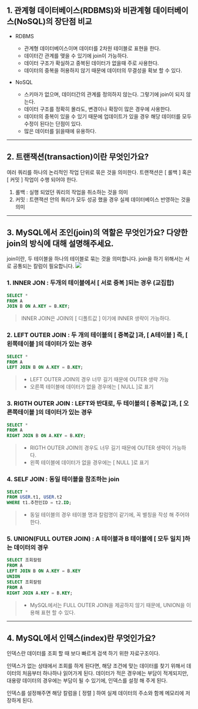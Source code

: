## 1. 관계형 데이터베이스(RDBMS)와 비관계형 데이터베이스(NoSQL)의 장단점 비교
- RDBMS 
    - 관계형 데이터베이스이며 데이터를 2차원 테이블로 표현을 한다. 
    - 데이터간 관계를 맺을 수 있기에 join이 가능하다.
    - 데이터 구조가 확실하고 중복된 데이터가 없을때 주로 사용한다.
    - 데이터의 중복을 허용하지 않기 때문에 데이터의 무결성을 확보 할 수 있다.
        
- NoSQL 
    - 스키마가 없으며, 데이터간의 관계를 정의하지 않는다. 그렇기에 join이 되지 않는다.
    - 데이터 구조를 정확히 몰라도, 변경이나 확장이 많은 경우에 사용한다.
    - 데이터의 중복이 있을 수 있기 때문에 업데이트가 있을 경우 해당 데이터를 모두 수정이 된다는 단점이 있다.
    - 많은 데이터를 읽을때에 유용하다.
---
## 2. 트랜잭션(transaction)이란 무엇인가요?
여러 쿼리를 하나의 논리적인 작업 단위로 묶은 것을 의미한다.
트랜잭션은 [ 롤백 ] 혹은 [ 커밋 ] 작업이 수행 되어야 한다.

1. 롤백 : 실행 되었던 쿼리의 작업을 취소하는 것을 의미
2. 커밋 : 트랜잭션 안의 쿼리가 모두 성공 했을 경우 실제 데이터베이스 반영하는 것을 의미
---
## 3. MySQL에서 조인(join)의 역할은 무엇인가요? 다양한 join의 방식에 대해 설명해주세요.
join이란, 두 테이블을 하나의 테이블로 묶는 것을 의미합니다. join을 하기 위해서는 서로 공통되는 칼럼이 필요합니다.
![](https://t1.daumcdn.net/cfile/tistory/99473C435C0D1ECD07)
### 1. INNER JON : 두개의 테이블에서 [ 서로 중복 ]되는 경우 (교집합)
```sql
SELECT *
FROM A
JOIN B ON A.KEY = B.KEY;
```
> INNER JOIN은 JOIN의 [ 디폴트값 ] 이기에 INNER 생략이 가능하다.

### 2. LEFT OUTER JOIN : 두 개의 테이블의 [ 중복값 ]과, [ A테이블 ] 즉, [ 왼쪽테이블 ]의 데이터가 있는 경우
```sql
SELECT *
FROM A
LEFT JOIN B ON A.KEY = B.KEY;
```
> - LEFT OUTER JOIN의 경우 너무 길기 때문에 OUTER 생략 가능
> - 오른쪽 테이블에 데이터가 없을 경우에는 [ NULL ]로 표기
 
### 3. RIGTH OUTER JOIN : LEFT와 반대로, 두 테이블의 [ 중복값 ]과, [ 오른쪽테이블 ]의 데이터가 있는 경우
```sql
SELECT *
FROM A
RIGHT JOIN B ON A.KEY = B.KEY;
```
> - RIGTH OUTER JOIN의 경우도 너무 길기 때문에 OUTER 생략이 가능하다.
> - 왼쪽 테이블에 데이터가 없을 경우에는 [ NULL ]로 표기

### 4. SELF JOIN : 동일 테이블을 참조하는 join
```sql
SELECT *
FROM USER.t1, USER.t2
WHERE t1.추천인ID = t2.ID;
```
> - 동일 테이블의 경우 테이블 명과 칼럼명이 같기에, 꼭 별칭을 작성 해 주어야 한다.

### 5. UNION(FULL OUTER JOIN) : A 테이블과 B 테이블에 [ 모두 일치 ]하는 데이터의 경우
```sql
SELECT 조회칼럼
FROM A
LEFT JOIN B ON A.KEY = B.KEY
UNION
SELECT 조회칼럼
FROM A
RIGHT JOIN A.KEY = B.KEY;
```
> - MySQL에서는 FULL OUTER JOIN을 제공하지 않기 때문에, UNION을 이용해 표현 할 수 있다.
---
## 4. MySQL에서 인덱스(index)란 무엇인가요?
인덱스란 데이터를 조회 할 때 보다 빠르게 검색 하기 위한 자료구조이다.
 
인덱스가 없는 상태에서 조회를 하게 된다면, 해당 조건에 맞는 데이터를 찾기 위해서 데이터의 처음부터 하나하나 읽어가게 된다.
데이터가 적은 경우에는 부담이 적게되지만, 대용량 데이터의 경우에는 부담이 될 수 있기에, 인덱스를 설정 해 주게 된다.

인덱스를 설정해주면 해당 칼럼을 [ 정렬 ] 하여 실제 데이터의 주소와 함께 메모리에 저장하게 된다.
